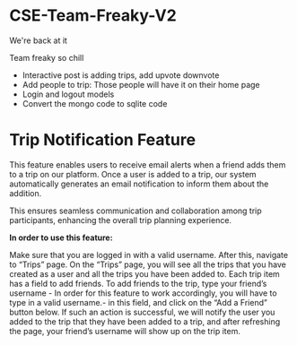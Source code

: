 # CSE-Team-Freaky-V2
We're back at it

Team freaky so chill

* Interactive post is adding trips, add upvote downvote
* Add people to trip: Those people will have it on their home page
* Login and logout models
* Convert the mongo code to sqlite code

# Trip Notification Feature

This feature enables users to receive email alerts when a friend adds them to a trip on our platform. Once a user is added to a trip, our system automatically generates an email notification to inform them about the addition. 

This ensures seamless communication and collaboration among trip participants, enhancing the overall trip planning experience.


**In order to use this feature:**

Make sure that you are logged in with a valid username. After this, navigate to “Trips” page. On the “Trips” page, you will see all the trips that you have created as a user and all the trips you have been added to. Each trip item has a field to add friends. To add friends to the trip, type your friend’s username - In order for this feature to work accordingly, you will have to type in a valid username.- in this field, and click on the “Add a Friend” button below. If such an action is successful, we will notify the user you added to the trip that they have been added to a trip, and after refreshing the page, your friend’s username will show up on the trip item. 
